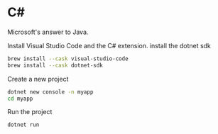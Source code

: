 # C#

Microsoft's answer to Java.

Install Visual Studio Code and the C# extension.
install the dotnet sdk

```sh
brew install --cask visual-studio-code
brew install --cask dotnet-sdk
```

Create a new project

```sh
dotnet new console -n myapp
cd myapp
```

Run the project

```sh
dotnet run
```
